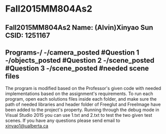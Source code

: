 # Fall2015MM804As2
Fall2015MM804As2
Name: (Alvin)Xinyao Sun
CSID: 1251167
--------------------------------------
Programs-/
	-/camera_posted #Question 1
	-/objects_posted #Question 2
	-/scene_posted #Question 3
	-/scene_posted #needed scene files
--------------------------------------
The program is modified based on the Professor's given code with needed implementations based on the assignment's requirements.
To run each program, open each solutions files inside each folder, and make sure the path of needed libraries and header folder of Freeglut and FreeImage have been added to the project's property.
Running through the debug mode in Visual Studio 2015 you can use 1.txt and 2.txt to test the two given test scenes. 
If you have any questions please send email to xinyao1@ualberta.ca